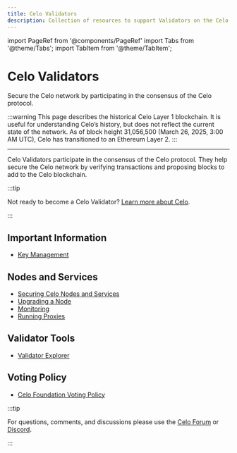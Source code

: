 ```yaml
---
title: Celo Validators
description: Collection of resources to support Validators on the Celo network.
---
```


import PageRef from '@components/PageRef'
import Tabs from '@theme/Tabs';
import TabItem from '@theme/TabItem';

# Celo Validators

Secure the Celo network by participating in the consensus of the Celo protocol.

:::warning
This page describes the historical Celo Layer 1 blockchain. It is useful for understanding Celo’s history, but does not reflect the current state of the network. As of block height 31,056,500 (March 26, 2025, 3:00 AM UTC), Celo has transitioned to an Ethereum Layer 2.
:::

---

Celo Validators participate in the consensus of the Celo protocol. They help secure the Celo network by verifying transactions and proposing blocks to add to the Celo blockchain.

:::tip

Not ready to become a Celo Validator? [Learn more about Celo](/).

:::

## Important Information

- [Key Management](/what-is-celo/about-celo-l1/validator/key-management/summary)

## Nodes and Services

- [Securing Celo Nodes and Services](/what-is-celo/about-celo-l1/validator/security)
- [Upgrading a Node](/what-is-celo/about-celo-l1/validator/node-upgrade)
- [Monitoring](/what-is-celo/about-celo-l1/validator/monitoring)
- [Running Proxies](/what-is-celo/about-celo-l1/validator/proxy)

## Validator Tools

- [Validator Explorer](/what-is-celo/about-celo-l1/validator/validator-explorer)

## Voting Policy

- [Celo Foundation Voting Policy](/what-is-celo/about-celo-l1/validator/celo-foundation-voting-policy)

:::tip

For questions, comments, and discussions please use the [Celo Forum](https://forum.celo.org/) or [Discord](https://chat.celo.org/).

:::
